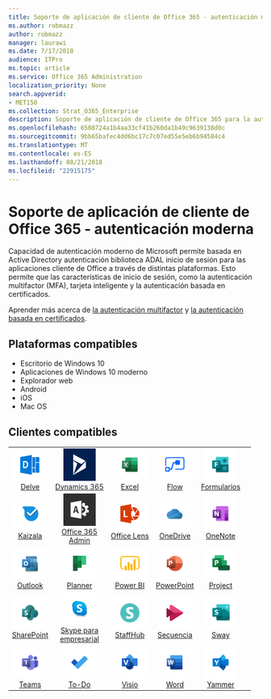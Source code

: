 ```yaml
---
title: Soporte de aplicación de cliente de Office 365 - autenticación moderna
ms.author: robmazz
author: robmazz
manager: laurawi
ms.date: 7/17/2018
audience: ITPro
ms.topic: article
ms.service: Office 365 Administration
localization_priority: None
search.appverid:
- MET150
ms.collection: Strat_O365_Enterprise
description: Soporte de aplicación de cliente de Office 365 para la autenticación moderna.
ms.openlocfilehash: 6508724a1b4aa33cf41b260da1b49c9639138d0c
ms.sourcegitcommit: 9bb65bafec4dd6bc17c7c07ed55e5eb6b94584c4
ms.translationtype: MT
ms.contentlocale: es-ES
ms.lasthandoff: 08/21/2018
ms.locfileid: "22915175"
---
```

# <a name="office-365-client-app-support---modern-authentication"></a>Soporte de aplicación de cliente de Office 365 - autenticación moderna

Capacidad de autenticación moderno de Microsoft permite basada en Active Directory autenticación biblioteca ADAL inicio de sesión para las aplicaciones cliente de Office a través de distintas plataformas. Esto permite que las características de inicio de sesión, como la autenticación multifactor (MFA), tarjeta inteligente y la autenticación basada en certificados.

Aprender más acerca de [la autenticación multifactor](https://docs.microsoft.com/azure/active-directory/authentication/multi-factor-authentication) y [la autenticación basada en certificados](https://docs.microsoft.com/azure/active-directory/active-directory-certificate-based-authentication-get-started).

## <a name="supported-platforms"></a>Plataformas compatibles

 - Escritorio de Windows 10
 - Aplicaciones de Windows 10 moderno
 - Explorador web
 - Android
 - iOS
 - Mac OS

## <a name="supported-clients"></a>Clientes compatibles

| | | | | | |
|:---:|:---:|:---:|:---:|:---:|:---:|
| ![Icono de profundizar](media/o365-delve-64x64.png) <br> [Delve](https://products.office.com/business/intelligent-search) | ![Icono de Dynamics 365](media/o365-dynamics365-64x64.png) <br> [Dynamics 365](https://dynamics.microsoft.com) | ![Icono de Excel](media/o365-excel-64x64.png) <br> [Excel](https://products.office.com/excel) | ![Icono de flujo](media/o365-flow-64x64.png) <br> [Flow](https://flow.microsoft.com) | ![Icono de formularios](media/o365-forms-64x64.png) <br> [Formularios](https://flow.microsoft.com/connectors/shared_microsoftforms/microsoft-forms/) | 
| ![Icono de Kaizala](media/o365-kaizala-64x64.png) <br> [Kaizala](https://products.office.com/en/business/microsoft-kaizala) | ![Icono de administración de Office 365](media/o365-o365admin-64x64.png) <br> [Office 365 <br> Admin](https://products.office.com/business/manage-office-365-admin-app) | ![Icono de lente](media/o365-lens-64x64.png) <br> [Office Lens](https://www.microsoft.com/p/office-lens/9wzdncrfj3t8?activetab=pivot%3Aoverviewtab) | ![OneDrive para el icono de negocio](media/o365-OneDrive-64x64.png) <br> [OneDrive](https://products.office.com/onedrive-for-business/online-cloud-storage) | ![Icono de OneNote](media/o365-OneNote-64x64.png) <br> [OneNote](https://products.office.com/onenote)
| ![Icono de Outlook](media/o365-outlook-64x64.png) <br> [Outlook](https://products.office.com/outlook) | ![Icono de organizador](media/o365-planner-64x64.png) <br> [Planner](https://products.office.com/business/task-management-software) | ![Icono de PowerBI](media/o365-powerbi-64x64.png) <br> [Power BI](https://powerbi.microsoft.com) | ![Icono de PowerPoint](media/o365-powerpoint-64x64.png) <br> [PowerPoint](https://products.office.com/powerpoint) | ![Icono de proyecto](media/o365-project-64x64.png) <br> [Project](https://products.office.com/project) 
| ![Icono de SharePoint](media/o365-sharepoint-64x64.png) <br> [SharePoint](https://products.office.com/sharepoint) | ![Skype para el icono de negocio](media/o365-skypeforbusiness-64x64.png) <br> [Skype para <br> empresarial](https://www.skype.com/business/) | ![Icono de StaffHub](media/o365-staffhub-64x64.png) <br> [StaffHub](https://products.office.com/microsoft-staffhub/staff-scheduling-software) | ![Icono de secuencia](media/o365-stream-64x64.png) <br> [Secuencia](https://stream.microsoft.com) | ![Influir hora de elegir icono](media/o365-sway-64x64.png) <br> [Sway](https://sway.com)
| ![Icono de equipos](media/o365-teams-64x64.png) <br> [Teams](https://products.office.com/microsoft-teams/group-chat-software) | ![Icono de tareas pendientes](media/o365-todo-64x64.png) <br> [To-Do](https://todo.microsoft.com) | ![Icono de Visio](media/o365-visio-64x64.png) <br> [Visio](https://products.office.com/visio/flowchart-software) | ![Icono de Word](media/o365-word-64x64.png) <br> [Word](https://products.office.com/word) | ![Icono de yammer](media/o365-yammer-64x64.png) <br> [Yammer](https://products.office.com/yammer/yammer-overview)